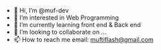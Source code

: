- 👋 Hi, I’m @muf-dev
- 👀 I’m interested in Web Programming
- 🌱 I’m currently learning front end & Back end
- 💞️ I’m looking to collaborate on ...
- 📫 How to reach me email: muftiflash@gmail.com

<!---
muf-dev/muf-dev is a ✨ special ✨ repository because its `README.md` (this file) appears on your GitHub profile.
You can click the Preview link to take a look at your changes.
--->
